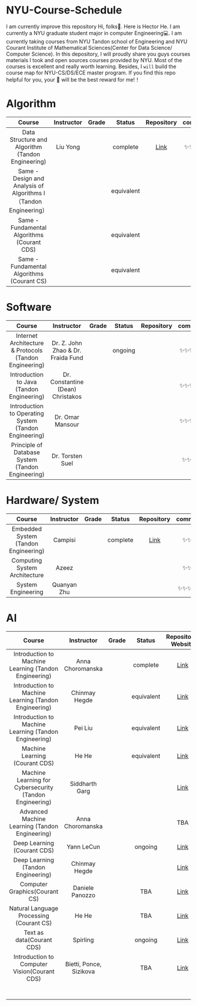 # NYU-Course-Schedule

 I am currently improve this repository
 Hi, folks👋. Here is Hector He. I am currently a NYU graduate student major in computer Engineering💻. 
 I am currently taking courses from NYU Tandon school of Engineering and NYU Courant Institute of Mathematical Sciences(Center for Data Science/ Computer Science).
 In this depository, I will proudly share you guys courses materials I took and open sources courses provided by NYU. Most of the courses is excellent and really worth learning.
 Besides, I `will` build the course map for NYU-CS/DS/ECE master program. 
 If you find this repo helpful for you, your 🌟 will be the best reward for me!！

# Algorithm

|                  Course                  | Instructor | Grade |   Status   |                Repository                | comment |
| :--------------------------------------: | :--------: | :---: | :--------: | :--------------------------------------: | :-----: |
| Data Structure and Algorithm (Tandon Engineering) |  Liu Yong  |       |  complete  | [Link](https://github.com/HectorHHZ/DSA) |  ✨✨✨✨✨  |
| Same - Design and Analysis of Algorithms I（Tandon Engineering） |            |       | equivalent |                                          |         |
| Same - Fundamental Algorithms (Courant CDS) |            |       | equivalent |                                          |         |
| Same - Fundamental Algorithms (Courant CS) |            |       | equivalent |                                          |         |



# Software

|                  Course                  |             Instructor              | Grade | Status  | Repository | comment |
| :--------------------------------------: | :---------------------------------: | :---: | :-----: | :--------: | :-----: |
| Internet Architecture & Protocols (Tandon Engineering) | Dr. Z. John Zhao &  Dr. Fraida Fund |       | ongoing |            |  ✨✨✨✨✨  |
| Introduction to Java (Tandon Engineering) |  Dr. Constantine (Dean) Christakos  |       |         |            |  ✨✨✨✨✨  |
| Introduction to Operating System (Tandon Engineering) |          Dr. Omar Mansour           |       |         |            |  ✨✨✨✨✨  |
| Principle of Database System (Tandon Engineering) |          Dr. Torsten Suel           |       |         |            |  ✨✨✨✨   |



# Hardware/ System

|                Course                | Instructor  | Grade |  Status  |                Repository                | comment |
| :----------------------------------: | :---------: | :---: | :------: | :--------------------------------------: | :-----: |
| Embedded System (Tandon Engineering) |   Campisi   |       | complete | [Link](https://github.com/HectorHHZ/RealTime_EmbeddedSystem) |   ✨✨✨   |
|    Computing System Architecture     |    Azeez    |       |          |                                          |   ✨✨✨   |
|          System Engineering          | Quanyan Zhu |       |          |                                          |  ✨✨✨✨✨  |



# AI

|                  Course                  |       Instructor        | Grade |   Status   |           Repository/ Website            | comment |
| :--------------------------------------: | :---------------------: | :---: | :--------: | :--------------------------------------: | :-----: |
| Introduction to Machine Learning (Tandon Engineering) |    Anna Choromanska     |       |  complete  | [Link](https://github.com/HectorHHZ/Intro-to-ML) |  ✨✨✨✨   |
| Introduction to Machine Learning (Tandon Engineering) |      Chinmay Hegde      |       | equivalent | [Link](https://chinmayhegde.github.io/introml-notes-sp2020) |  ✨✨✨✨✨  |
| Introduction to Machine Learning (Tandon Engineering) |         Pei Liu         |       | equivalent | [Link](https://github.com/pliugithub/MachineLearning) |  ✨✨✨✨   |
|      Machine Learning (Courant CDS)      |          He He          |       | equivalent | [Link](https://nyu-ds1003.github.io/spring2021/#home) |  ✨✨✨✨✨  |
| Machine Learning for Cybersecurity (Tandon Engineering) |     Siddharth Garg      |       |            | [Link](https://wp.nyu.edu/ensure_group/el-gy-9163-machine-learning-for-cyber-security/) |  ✨✨✨✨   |
| Advanced Machine Learning (Tandon Engineering) |    Anna Choromanska     |       |            |                   TBA                    |  ✨✨✨✨✨  |
|       Deep Learning (Courant CDS)        |       Yann LeCun        |       |  ongoing   | [Link](https://cds.nyu.edu/deep-learning/) |  ✨✨✨✨✨  |
|    Deep Learning (Tandon Engineering)    |      Chinmay Hegde      |       |            | [Link](https://chinmayhegde.github.io/dl-notes/) |  ✨✨✨✨✨  |
|      Computer Graphics(Courant CS)       |     Daniele Panozzo     |       |    TBA     | [Link](https://github.com/danielepanozzo/cg) |         |
| Natural Language Processing (Courant CS) |          He He          |       |    TBA     | [Link](https://hhexiy.github.io/nlp/2021/schedule.html) |         |
|        Text as data(Courant CDS)         |        Spirling         |       |  ongoing   | [Link](https://github.com/ArthurSpirling/text-as-data-class-spring2021) |         |
| Introduction to Computer Vision(Courant CDS) | Bietti, Ponce, Sizikova |       |    TBA     | [Link](https://mtrager.github.io/introCV-fall2019/) |         |
|                                          |                         |       |            |                                          |         |
|                                          |                         |       |            |                                          |         |
|                                          |                         |       |            |                                          |         |
|                                          |                         |       |            |                                          |         |
|                                          |                         |       |            |                                          |         |
|                                          |                         |       |            |                                          |         |
|                                          |                         |       |            |                                          |         |




